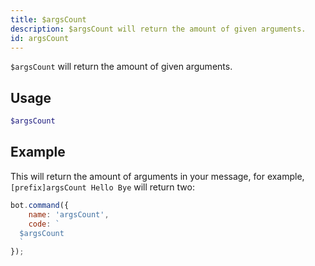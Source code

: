 ```yaml
---
title: $argsCount
description: $argsCount will return the amount of given arguments.
id: argsCount
---
```



`$argsCount` will return the amount of given arguments.

## Usage

```php
$argsCount
```

## Example

This will return the amount of arguments in your message, for example, `[prefix]argsCount Hello Bye` will return two:

```javascript
bot.command({
    name: 'argsCount',
    code: `
  $argsCount
  `
});
```
